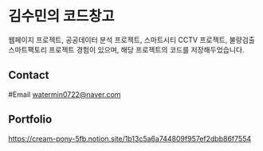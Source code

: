 # 김수민의 코드창고
웹페이지 프로젝트, 공공데이터 분석 프로젝트, 스마트시티 CCTV 프로젝트, 불량검출 스마트팩토리 프로젝트 경험이 있으며, 해당 프로젝트의 코드를 저장해두었습니다.

## Contact
#Email
watermin0722@naver.com

## Portfolio
https://cream-pony-5fb.notion.site/1b13c5a6a744809f957ef2dbb86f7554
